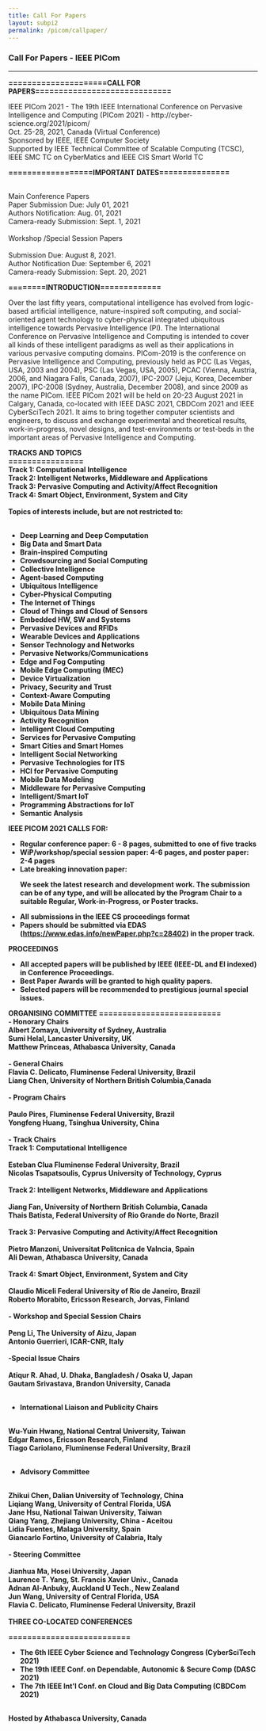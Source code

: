 ```yaml
---
title: Call For Papers
layout: subpi2
permalink: /picom/callpaper/
---
```

<h3>Call For Papers - IEEE PICom</h3>

<hr/>

<p><b>=====================CALL FOR PAPERS=============================</b> </p
<br>
IEEE PICom 2021 - The 19th IEEE International Conference on Pervasive
Intelligence and Computing (PICom 2021) -
http://cyber-science.org/2021/picom/
<br>
Oct. 25-28, 2021, Canada (Virtual Conference)
<br>
Sponsored by IEEE, IEEE Computer Society
<br>
Supported by IEEE Technical Committee of Scalable Computing (TCSC),<br>
IEEE SMC TC on CyberMatics and IEEE CIS Smart World TC
<br>
<p><b>==================IMPORTANT DATES===============</b></p>
<br>
Main Conference Papers
<br>
Paper Submission Due: July 01, 2021<br>
Authors Notification: Aug. 01, 2021<br>
Camera-ready Submission: Sept. 1, 2021<br>
<br>
Workshop /Special Session Papers<br>
<br>
Submission Due: August 8, 2021.<br>
Author Notification Due: September 6, 2021<br>
Camera-ready Submission: Sept. 20, 2021<br>


<p> <b>========INTRODUCTION=============</b></p>

Over the last fifty years, computational intelligence has evolved
from logic-based artificial intelligence, nature-inspired soft
computing, and social-oriented agent technology to cyber-physical
integrated ubiquitous intelligence towards Pervasive Intelligence
(PI). The International Conference on Pervasive Intelligence and
Computing is intended to cover all kinds of these intelligent
paradigms as well as their applications in various pervasive computing
domains. PICom-2019 is the conference on Pervasive Intelligence and
Computing, previously held as PCC (Las Vegas, USA, 2003 and 2004), PSC
(Las Vegas, USA, 2005), PCAC (Vienna, Austria, 2006, and Niagara
Falls, Canada, 2007), IPC-2007 (Jeju, Korea, December 2007), IPC-2008
(Sydney, Australia, December 2008), and since 2009 as the name PICom.
IEEE PICom 2021 will be held on 20-23 August 2021 in Calgary, Canada,
co-located with IEEE DASC 2021, CBDCom 2021 and IEEE CyberSciTech 2021. 
It aims to bring together computer scientists and engineers, to
discuss and exchange experimental and theoretical results,
work-in-progress, novel designs, and test-environments or test-beds in
the important areas of Pervasive Intelligence and Computing.
<br>

<b>TRACKS AND TOPICS<b><br>
================<br>
Track 1: Computational Intelligence<br>
Track 2: Intelligent Networks, Middleware and Applications<br>
Track 3: Pervasive Computing and Activity/Affect Recognition<br>
Track 4: Smart Object, Environment, System and City<br>
<br>
Topics of interests include, but are not restricted to:<br>
<br>
* Deep Learning and Deep Computation<br>
* Big Data and Smart Data<br>
* Brain-inspired Computing<br>
* Crowdsourcing and Social Computing<br>
* Collective Intelligence<br>
* Agent-based Computing<br>
* Ubiquitous Intelligence<br>
* Cyber-Physical Computing<br>
* The Internet of Things<br>
* Cloud of Things and Cloud of Sensors<br>
* Embedded HW, SW and Systems<br>
* Pervasive Devices and RFIDs<br>
* Wearable Devices and Applications<br>
* Sensor Technology and Networks<br>
* Pervasive Networks/Communications<br>
* Edge and Fog Computing<br>
* Mobile Edge Computing (MEC)<br>
* Device Virtualization<br>
* Privacy, Security and Trust<br>
* Context-Aware Computing<br>
* Mobile Data Mining<br>
* Ubiquitous Data Mining<br>
* Activity Recognition<br>
* Intelligent Cloud Computing<br>
* Services for Pervasive Computing<br>
* Smart Cities and Smart Homes<br>
* Intelligent Social Networking<br>
* Pervasive Technologies for ITS<br>
* HCI for Pervasive Computing<br>
* Mobile Data Modeling<br>
* Middleware for Pervasive Computing<br>
* Intelligent/Smart IoT<br>
* Programming Abstractions for IoT<br>
* Semantic Analysis<br>


<p><b>IEEE PICOM 2021 CALLS FOR:</b></p>
<ul><li> Regular conference paper: 6 - 8 pages, submitted to one of five tracks
  </li><li> WiP/workshop/special session paper: 4-6 pages, and poster paper: 2-4 pages
</li><li> Late breaking innovation paper: 
 
  We seek the latest research and
development work. The submission can be of any type, and will be
allocated by the Program Chair to a suitable Regular,
Work-in-Progress, or Poster tracks.
   </li> <li> All submissions in the IEEE CS proceedings format
 </li><li>Papers should be submitted via EDAS
(<a href="https://www.edas.info/newPaper.php?c=28402" target=_new>https://www.edas.info/newPaper.php?c=28402</a>) in the proper track.
  </li></ul>
  
  
<p><b>PROCEEDINGS</b></p>
<ul><li> All accepted papers will be published by IEEE (IEEE-DL and EI
indexed) in Conference Proceedings.
</li><li>Best Paper Awards will be granted to high quality papers.
</li><li>Selected papers will be recommended to prestigious journal special issues.
  </li></ul>


<p><b>ORGANISING COMMITTEE</b>
==========================<br>
- Honorary Chairs<br>
Albert Zomaya, University of Sydney, Australia<br>
Sumi Helal, Lancaster University, UK<br>
Matthew Princeas, Athabasca University, Canada<br>
<br>
- General Chairs<br>
Flavia C. Delicato, Fluminense Federal University, Brazil<br>
Liang Chen, University of Northern British Columbia,Canada<br>
<br>
- Program Chairs<br>
<br>
Paulo Pires, Fluminense Federal University, Brazil<br>
Yongfeng Huang, Tsinghua University, China<br>
<br>
- Track Chairs<br>
Track 1: Computational Intelligence<br>
<br>
Esteban Clua  Fluminense Federal University, Brazil<br>
Nicolas Tsapatsoulis, Cyprus University of Technology, Cyprus<br>
<br>
Track 2: Intelligent Networks, Middleware and Applications<br>
<br>
Jiang Fan, University of Northern British Columbia, Canada<br>
Thais Batista, Federal University of Rio Grande do Norte, Brazil<br>
<br>
Track 3: Pervasive Computing and Activity/Affect Recognition<br>
<br>
Pietro Manzoni, Universitat Politcnica de Valncia, Spain<br>
Ali Dewan, Athabasca University, Canada<br>
<br>
Track 4: Smart Object, Environment, System and City<br>
<br>
Claudio Miceli  Federal University of Rio de Janeiro, Brazil<br>
Roberto Morabito, Ericsson Research, Jorvas, Finland<br>
<br>
- Workshop and Special Session Chairs<br>
<br>
Peng Li, The University of Aizu, Japan<br>
Antonio Guerrieri, ICAR-CNR, Italy<br>
<br>
-Special Issue Chairs<br>
<br>
Atiqur R. Ahad, U. Dhaka, Bangladesh / Osaka U, Japan<br>
Gautam Srivastava, Brandon University, Canada<br>
<br>

- International Liaison and Publicity Chairs<br>
<br>
Wu-Yuin Hwang, National Central University, Taiwan<br>
Edgar Ramos, Ericsson Research, Finland<br>
Tiago Cariolano, Fluminense Federal University, Brazil<br>
<br>

- Advisory Committee<br>
<br>
Zhikui Chen, Dalian University of Technology, China<br>
Liqiang Wang, University of Central Florida, USA<br>
Jane Hsu, National Taiwan University, Taiwan<br>
Qiang Yang, Zhejiang University, China - Aceitou<br>
Lidia Fuentes, Malaga University, Spain<br>
Giancarlo Fortino, University of Calabria, Italy<br>
<br>
- Steering Committee<br>
<br>
Jianhua Ma, Hosei University, Japan<br>
Laurence T. Yang, St. Francis Xavier Univ., Canada<br>
Adnan Al-Anbuky, Auckland U Tech., New Zealand<br>
Jun Wang, University of Central Florida, USA<br>
Flavia C. Delicato, Fluminense Federal University, Brazil<br>
<br>
  <b>THREE CO-LOCATED CONFERENCES</b><br>

==========================<br>
* The 6th IEEE Cyber Science and Technology Congress (CyberSciTech 2021)<br>
* The 19th IEEE Conf. on Dependable, Autonomic & Secure Comp (DASC 2021)<br>
* The 7th IEEE Int'l Conf. on Cloud and Big Data Computing (CBDCom 2021)<br>
<br>
Hosted by  Athabasca University, Canada












